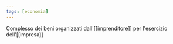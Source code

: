 ```yaml
---
tags: [economia]
---
```

Complesso dei beni organizzati dall'[[imprenditore]] per l'esercizio dell'[[impresa]]